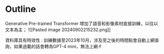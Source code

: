 # Outline
Generative Pre-trained Transformer
增加了語音和影像素材直接訓練，以往以文本為主；
![[Pasted image 20240902215232.png]]

資料庫具有時效性 : 
	訓練數據至2023年10月，涉及至之後的時間點會自動上網查詢，如果過載的話會轉為GPT-4 mini，無法上網ㄔ